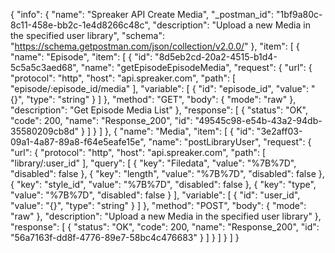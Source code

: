 {
  "info": {
    "name": "Spreaker API Create Media",
    "_postman_id": "1bf9a80c-8c11-458e-bb2c-1e4d8266c48c",
    "description": "Upload a new Media in the specified user library",
    "schema": "https://schema.getpostman.com/json/collection/v2.0.0/"
  },
  "item": [
    {
      "name": "Episode",
      "item": [
        {
          "id": "8d5eb2cd-20a2-4515-b1d4-5c5a5c3aed68",
          "name": "getEpisodeEpisodeMedia",
          "request": {
            "url": {
              "protocol": "http",
              "host": "api.spreaker.com",
              "path": [
                "episode/:episode_id/media"
              ],
              "variable": [
                {
                  "id": "episode_id",
                  "value": "{}",
                  "type": "string"
                }
              ]
            },
            "method": "GET",
            "body": {
              "mode": "raw"
            },
            "description": "Get Episode Media List"
          },
          "response": [
            {
              "status": "OK",
              "code": 200,
              "name": "Response_200",
              "id": "49545c98-e54b-43a2-94db-35580209cb8d"
            }
          ]
        }
      ]
    },
    {
      "name": "Media",
      "item": [
        {
          "id": "3e2aff03-09a1-4a87-89a8-f64e5eafe15e",
          "name": "postLibraryUser",
          "request": {
            "url": {
              "protocol": "http",
              "host": "api.spreaker.com",
              "path": [
                "library/:user_id"
              ],
              "query": [
                {
                  "key": "Filedata",
                  "value": "%7B%7D",
                  "disabled": false
                },
                {
                  "key": "length",
                  "value": "%7B%7D",
                  "disabled": false
                },
                {
                  "key": "style_id",
                  "value": "%7B%7D",
                  "disabled": false
                },
                {
                  "key": "type",
                  "value": "%7B%7D",
                  "disabled": false
                }
              ],
              "variable": [
                {
                  "id": "user_id",
                  "value": "{}",
                  "type": "string"
                }
              ]
            },
            "method": "POST",
            "body": {
              "mode": "raw"
            },
            "description": "Upload a new Media in the specified user library"
          },
          "response": [
            {
              "status": "OK",
              "code": 200,
              "name": "Response_200",
              "id": "56a7163f-dd8f-4776-89e7-58bc4c476683"
            }
          ]
        }
      ]
    }
  ]
}